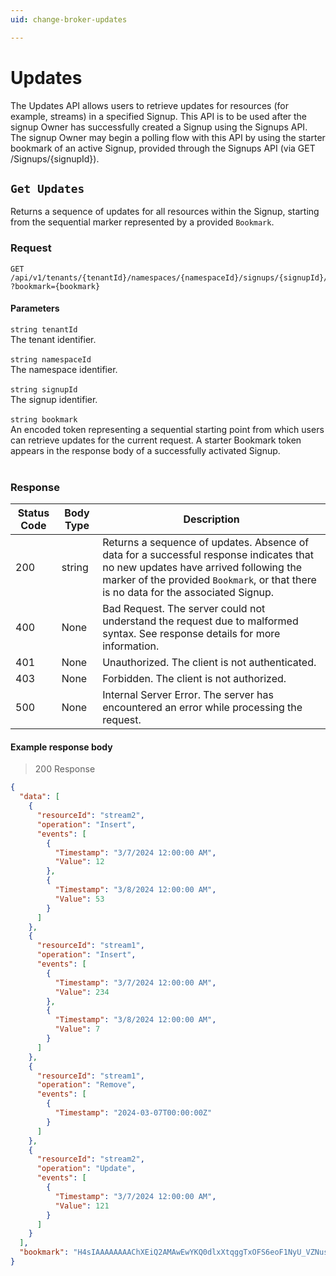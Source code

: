 ```yaml
---
uid: change-broker-updates

---
```


# Updates
The Updates API allows users to retrieve updates for resources (for example, streams) in a specified Signup. This API is to be used after the signup Owner has successfully created a Signup using the Signups API. The signup Owner may begin a polling flow with this API by using the starter bookmark of an active Signup, provided through the Signups API (via GET /Signups/{signupId}).

## `Get Updates`

<a id="opIdUpdates_Get Updates"></a>

Returns a sequence of updates for all resources within the Signup, starting from the sequential marker represented by a provided `Bookmark`.

<h3>Request</h3>

```text 
GET /api/v1/tenants/{tenantId}/namespaces/{namespaceId}/signups/{signupId}/updates
?bookmark={bookmark}
```

<h4>Parameters</h4>

`string tenantId`
<br/>The tenant identifier.<br/><br/>`string namespaceId`
<br/>The namespace identifier.<br/><br/>`string signupId`
<br/>The signup identifier.<br/><br/>`string bookmark`
<br/>An encoded token representing a sequential starting point from which users can retrieve updates for the current request. A starter Bookmark token appears in the response body of a successfully activated Signup.<br/><br/>

<h3>Response</h3>

|Status Code|Body Type|Description|
|---|---|---|
|200|string|Returns a sequence of updates. Absence of data for a successful response indicates that no new updates have arrived following the marker of the provided `Bookmark`, or that there is no data for the associated Signup.|
|400|None|Bad Request. The server could not understand the request due to malformed syntax. See response details for more information.|
|401|None|Unauthorized. The client is not authenticated.|
|403|None|Forbidden. The client is not authorized.|
|500|None|Internal Server Error. The server has encountered an error while processing the request.|

<h4>Example response body</h4>

> 200 Response

```json
{
  "data": [
    {
      "resourceId": "stream2",
      "operation": "Insert",
      "events": [
        {
          "Timestamp": "3/7/2024 12:00:00 AM",
          "Value": 12
        },
        {
          "Timestamp": "3/8/2024 12:00:00 AM",
          "Value": 53
        }
      ]
    },
    {
      "resourceId": "stream1",
      "operation": "Insert",
      "events": [
        {
          "Timestamp": "3/7/2024 12:00:00 AM",
          "Value": 234
        },
        {
          "Timestamp": "3/8/2024 12:00:00 AM",
          "Value": 7
        }
      ]
    },
    {
      "resourceId": "stream1",
      "operation": "Remove",
      "events": [
        {
          "Timestamp": "2024-03-07T00:00:00Z"
        }
      ]
    },
    {
      "resourceId": "stream2",
      "operation": "Update",
      "events": [
        {
          "Timestamp": "3/7/2024 12:00:00 AM",
          "Value": 121
        }
      ]
    }
  ],
  "bookmark": "H4sIAAAAAAAAChXEiQ2AMAwEwYKQ0dlxXtqggTxOFS6eoF1NyU_VZNusUw4LpCUqVVuDlHVP7dNkDheIEv5fkcalcb1DTJKLXEADnOGHEzz8foLRcKNaAAAA"
}
```

